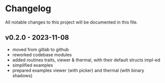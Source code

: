 # Changelog

All notable changes to this project will be documented in this file.

## v0.2.0 - 2023-11-08

- moved from gitlab to github
- reworked codebase modules
- added routines traits, viewer & thermal, with their default structs impl-ed
- simplified examples
- prepared examples viewer (with picker) and thermal (with binary shadows)